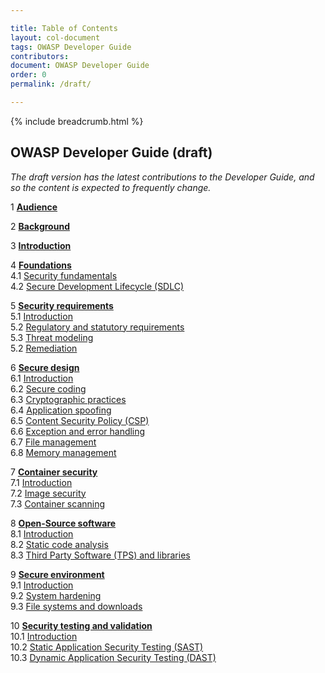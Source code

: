 ```yaml
---

title: Table of Contents
layout: col-document
tags: OWASP Developer Guide
contributors:
document: OWASP Developer Guide
order: 0
permalink: /draft/

---
```


{% include breadcrumb.html %}
## OWASP Developer Guide (draft)
_The draft version has the latest contributions to the Developer Guide, and so the content is expected to frequently change._

1 **[Audience](01-audience.md)**

2 **[Background](02-background.md)**

3 **[Introduction](03-introduction.md)**

4 **[Foundations](04-foundations/toc.md)**  
4.1 [Security fundamentals](04-foundations/01-foundations.md)  
4.2 [Secure Development Lifecycle (SDLC)](04-foundations/02-sdlc.md)  

5 **[Security requirements](05-security-requirements/toc.md)**  
5.1 [Introduction](05-security-requirements/01-security-requirements.md)  
5.2 [Regulatory and statutory requirements](05-security-requirements/02-regulatory-statutory-requirements.md)  
5.3 [Threat modeling](05-security-requirements/03-threat-modeling.md)  
5.2 [Remediation](05-security-requirements/04-remediation.md)  

6 **[Secure design](06-secure-design/toc.md)**  
6.1 [Introduction](06-secure-design/01-secure-design.md)  
6.2 [Secure coding](06-secure-design/02-secure-coding.md)  
6.3 [Cryptographic practices](06-secure-design/03-cryptographic-practices.md)  
6.4 [Application spoofing](06-secure-design/04-application-spoofing.md)  
6.5 [Content Security Policy (CSP)](06-secure-design/05-content-security-policy.md)  
6.6 [Exception and error handling](06-secure-design/06-exception-error-handling.md)  
6.7 [File management](06-secure-design/07-file-management.md)  
6.8 [Memory management](06-secure-design/08-memory-management.md)  

7 **[Container security](07-container-security/toc.md)**  
7.1 [Introduction](07-container-security/01-container-security.md)  
7.2 [Image security](07-container-security/02-image-security.md)  
7.3 [Container scanning](07-container-security/03-container-scanning.md)  

8 **[Open-Source software](08-open-source-software/toc.md)**  
8.1 [Introduction](08-open-source-software/01-open-source-software.md)  
8.2 [Static code analysis](08-open-source-software/02-sca.md)  
8.3 [Third Party Software (TPS) and libraries](08-open-source-software/03-tps.md)  

9 **[Secure environment](09-secure-environment/toc.md)**  
9.1 [Introduction](09-secure-environment/01-secure-environment.md)  
9.2 [System hardening](09-secure-environment/02-system-hardening.md)  
9.3 [File systems and downloads](09-secure-environment/03-files.md)  

10 **[Security testing and validation](10-security-testing-validation/toc.md)**  
10.1 [Introduction](10-security-testing-validation/01-security-testing-validation.md)  
10.2 [Static Application Security Testing (SAST)](10-security-testing-validation/02-sast.md)  
10.3 [Dynamic Application Security Testing (DAST)](10-security-testing-validation/03-dast.md)  
